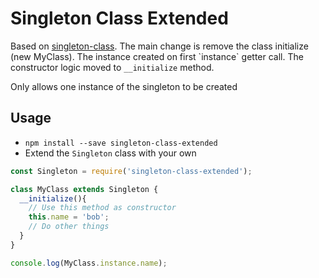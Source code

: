 # Singleton Class Extended

Based on [singleton-class](https://github.com/LeoGears/singleton-class).
The main change is remove the class initialize (new MyClass). The instance created on first \`instance\` getter call.
The constructor logic moved to `__initialize` method.

Only allows one instance of the singleton to be created

## Usage

* `npm install --save singleton-class-extended`
* Extend the `Singleton` class with your own

```javascript
const Singleton = require('singleton-class-extended');

class MyClass extends Singleton {
  __initialize(){
    // Use this method as constructor
    this.name = 'bob';
    // Do other things
  }
}

console.log(MyClass.instance.name);
```
